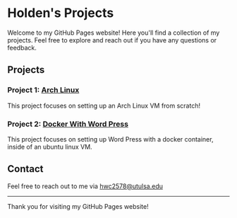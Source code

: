 # Holden's Projects

Welcome to my GitHub Pages website! Here you'll find a collection of my projects. Feel free to explore and reach out if you have any questions or feedback.

## Projects

### Project 1: [Arch Linux](ArchLinuxProject.md)

This project focuses on setting up an Arch Linux VM from scratch!


### Project 2: [Docker With Word Press](Docker_WP.md)
This project focuses on setting up Word Press with a docker container, inside of an ubuntu linux VM.

<!--
### Project 3: [Project Title](https://github.com/HoldenC05/project3)
A brief description of Project 3. This project involves...

--->

## Contact

Feel free to reach out to me via [hwc2578@utulsa.edu](mailto:hwc2578@utulsa.edu)

---

Thank you for visiting my GitHub Pages website!